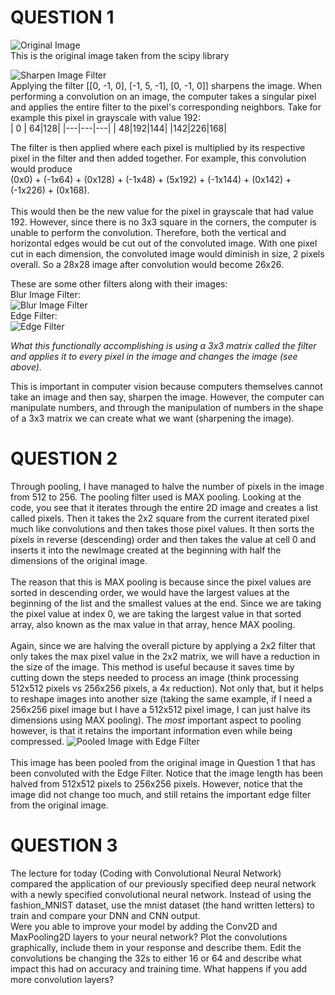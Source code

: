 # QUESTION 1
![Original Image](https://raw.githubusercontent.com/ashuang2013/public/master/OriginalImage.png) <br/>
This is the original image taken from the scipy library

![Sharpen Image Filter](https://raw.githubusercontent.com/ashuang2013/public/master/SharpenFilterConv.png) <br/>
Applying the filter [[0, -1, 0], [-1, 5, -1], [0, -1, 0]] sharpens the image. When performing a convolution on an image, the computer takes a singular pixel and applies the entire filter to the pixel's corresponding neighbors. Take for example this pixel in grayscale with value 192: <br/>
| 0 | 64|128|
|---|---|---|
| 48|192|144|
|142|226|168|

The filter is then applied where each pixel is multiplied by its respective pixel in the filter and then added together. For example, this convolution would produce <br/>
(0x0) + (-1x64) + (0x128) + (-1x48) + (5x192) + (-1x144) + (0x142) + (-1x226) + (0x168). <br/> <br/> This would then be the new value for the pixel in grayscale that had value 192.
However, since there is no 3x3 square in the corners, the computer is unable to perform the convolution. Therefore, both the vertical and horizontal edges would be cut out of the convoluted image. With one pixel cut in each dimension, the convoluted image would diminish in size, 2 pixels overall. So a 28x28 image after convolution would become 26x26.

These are some other filters along with their images: <br/>
Blur Image Filter: <br/>
![Blur Image Filter](https://raw.githubusercontent.com/ashuang2013/public/master/BlurFilterConv.png)  <br/>
Edge Filter: <br/>
![Edge Filter](https://raw.githubusercontent.com/ashuang2013/public/master/EdgeFilterConv.png)

*What this functionally accomplishing is using a 3x3 matrix called the filter and applies it to every pixel in the image and changes the image (see above).*

This is important in computer vision because computers themselves cannot take an image and then say, sharpen the image. However, the computer can manipulate numbers, and through the manipulation of numbers in the shape of a 3x3 matrix we can create what we want (sharpening the image). 

# QUESTION 2
Through pooling, I have managed to halve the number of pixels in the image from 512 to 256. The pooling filter used is MAX pooling. Looking at the code, you see that it iterates through the entire 2D image and creates a list called pixels. Then it takes the 2x2 square from the current iterated pixel much like convolutions and then takes those pixel values. It then sorts the pixels in reverse (descending) order and then takes the value at cell 0 and inserts it into the newImage created at the beginning with half the dimensions of the original image. <br/><br/>
The reason that this is MAX pooling is because since the pixel values are sorted in descending order, we would have the largest values at the beginning of the list and the smallest values at the end. Since we are taking the pixel value at index 0, we are taking the largest value in that sorted array, also known as the max value in that array, hence MAX pooling. <br/><br/>
Again, since we are halving the overall picture by applying a 2x2 filter that only takes the max pixel value in the 2x2 matrix, we will have a reduction in the size of the image. This method is useful because it saves time by cutting down the steps needed to process an image (think processing 512x512 pixels vs 256x256 pixels, a 4x reduction). Not only that, but it helps to reshape images into another size (taking the same example, if I need a 256x256 pixel image but I have a 512x512 pixel image, I can just halve its dimensions using MAX pooling). The _most_ important aspect to pooling however, is that it retains the important information even while being compressed. 
![Pooled Image with Edge Filter](https://raw.githubusercontent.com/ashuang2013/public/master/PooledEdgeFilterConv.png) <br/><br/>
This image has been pooled from the original image in Question 1 that has been convoluted with the Edge Filter. Notice that the image length has been halved from 512x512 pixels to 256x256 pixels. However, notice that the image did not change too much, and still retains the important edge filter from the original image. 

# QUESTION 3
The lecture for today (Coding with Convolutional Neural Network) compared the 
application of our previously specified deep neural network with a newly specified 
convolutional neural network.  Instead of using the fashion_MNIST dataset, use the 
mnist dataset (the hand written letters) to train and compare your DNN and CNN output.      
Were you able to improve your model by adding the Conv2D and MaxPooling2D layers 
to your neural network?  Plot the convolutions graphically, include them in your 
response and describe them.  Edit the convolutions be changing the 32s to either 16 or 
64 and describe what impact this had on accuracy and training time.  What happens if 
you add more convolution layers? 
